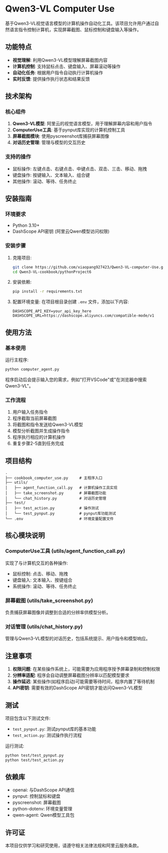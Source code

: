 # Qwen3-VL Computer Use

基于Qwen3-VL视觉语言模型的计算机操作自动化工具。该项目允许用户通过自然语言指令控制计算机，实现屏幕截图、鼠标控制和键盘输入等操作。

## 功能特点

- **视觉理解**: 利用Qwen3-VL模型理解屏幕截图内容
- **计算机控制**: 支持鼠标点击、键盘输入、屏幕滚动等操作
- **自动化任务**: 根据用户指令自动执行计算机操作
- **实时反馈**: 提供操作执行状态和结果反馈

## 技术架构

### 核心组件

1. **Qwen3-VL模型**: 阿里云的视觉语言模型，用于理解屏幕内容和用户指令
2. **ComputerUse工具**: 基于pynput库实现的计算机控制工具
3. **屏幕截图模块**: 使用pyscreenshot库捕获屏幕图像
4. **对话历史管理**: 管理与模型的交互历史

### 支持的操作

- 鼠标操作: 左键点击、右键点击、中键点击、双击、三击、移动、拖拽
- 键盘操作: 按键输入、文本输入、组合键
- 其他操作: 滚动、等待、任务终止

## 安装指南

### 环境要求

- Python 3.10+
- DashScope API密钥 (阿里云Qwen模型访问权限)

### 安装步骤

1. 克隆项目:
   ```bash
   git clone https://github.com/xiaopang927423/Qwen3-VL-computer-Use.git
   cd Qwen3-VL-cookbook/pythonProject6
   ```

2. 安装依赖:
   ```bash
   pip install -r requirements.txt
   ```

3. 配置环境变量:
   在项目根目录创建 `.env` 文件，添加以下内容:
   ```
   DASHSCOPE_API_KEY=your_api_key_here
   DASHSCOPE_URL=https://dashscope.aliyuncs.com/compatible-mode/v1
   ```

## 使用方法

### 基本使用

运行主程序:
```bash
python computer_agent.py
```

程序启动后会提示输入您的需求，例如"打开VSCode"或"在浏览器中搜索Qwen3-VL"。

### 工作流程

1. 用户输入任务指令
2. 程序截取当前屏幕截图
3. 将截图和指令发送给Qwen3-VL模型
4. 模型分析截图并生成操作指令
5. 程序执行相应的计算机操作
6. 重复步骤2-5直到任务完成

## 项目结构

```
.
├── cookbook_computer_use.py     # 主程序入口
├── utils/
│   ├── agent_function_call.py   # 计算机操作工具实现
│   ├── take_screenshot.py       # 屏幕截图功能
│   └── chat_history.py          # 对话历史管理
├── test/
│   ├── test_action.py           # 操作测试
│   └── test_pynput.py           # pynput库功能测试
└── .env                         # 环境变量配置文件
```

## 核心模块说明

### ComputerUse工具 (utils/agent_function_call.py)

实现了与计算机交互的各种操作:
- 鼠标控制: 点击、移动、拖拽
- 键盘输入: 文本输入、按键组合
- 系统操作: 滚动、等待、任务终止

### 屏幕截图 (utils/take_screenshot.py)

负责捕获屏幕图像并调整到合适的分辨率供模型分析。

### 对话管理 (utils/chat_history.py)

管理与Qwen3-VL模型的对话历史，包括系统提示、用户指令和模型响应。

## 注意事项

1. **权限问题**: 在某些操作系统上，可能需要为应用程序授予屏幕录制和控制权限
2. **分辨率适配**: 程序会自动调整屏幕截图分辨率以匹配模型要求
3. **操作延迟**: 某些操作(如程序启动)可能需要等待时间，程序内置了等待机制
4. **API密钥**: 需要有效的DashScope API密钥才能访问Qwen3-VL模型

## 测试

项目包含以下测试文件:
- `test_pynput.py`: 测试pynput库的基本功能
- `test_action.py`: 测试操作执行流程

运行测试:
```bash
python test/test_pynput.py
python test/test_action.py
```

## 依赖库

- openai: 与DashScope API通信
- pynput: 控制鼠标和键盘
- pyscreenshot: 屏幕截图
- python-dotenv: 环境变量管理
- qwen-agent: Qwen模型工具包

## 许可证

本项目仅供学习和研究使用，请遵守相关法律法规和阿里云服务条款。
